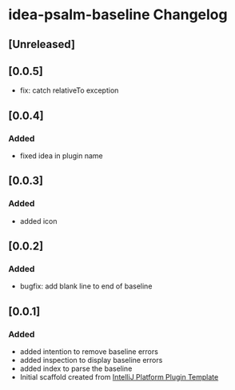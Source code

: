 <!-- Keep a Changelog guide -> https://keepachangelog.com -->

# idea-psalm-baseline Changelog

## [Unreleased]

## [0.0.5]
* fix: catch relativeTo exception

## [0.0.4]
### Added
- fixed idea in plugin name

## [0.0.3]
### Added
- added icon

## [0.0.2]
### Added
- bugfix: add blank line to end of baseline

## [0.0.1]
### Added
- added intention to remove baseline errors
- added inspection to display baseline errors
- added index to parse the baseline
- Initial scaffold created from [IntelliJ Platform Plugin Template](https://github.com/JetBrains/intellij-platform-plugin-template)